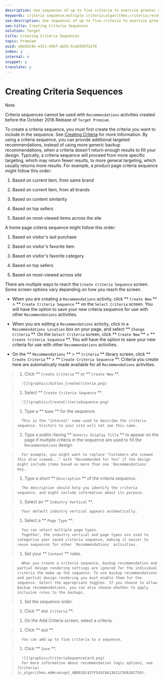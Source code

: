 ```yaml
---
description: Use sequences of up to five criteria to exercise greater control of the items that appear in your Recommendations activities.
keywords: criteria sequence;multiple criteria;algorithms;criteria;recommendations criteria
seo-description: Use sequences of up to five criteria to exercise greater control of the items that appear in your Recommendations activities.
seo-title: Creating Criteria Sequences
solution: Target
title: Creating Criteria Sequences
topic: Premium
uuid: e8ed3c9e-e151-43bf-ab55-6cab545f2ef8
index: y
internal: n
snippet: y
translate: y
---
```


# Creating Criteria Sequences


>[!NOTE]
>
>Criteria sequences cannot be used with `Recommendations` activities created before the October 2016 Release of `Target Premium`. 


To create a criteria sequence, you must first create the criteria you want to include in the sequence. See [Creating Criteria](t_create_new_algorithm.md#task_8A9CB465F28D44899F69F38AD27352FE) for more information. 
By using a criteria sequence, you can provide additional targeted recommendations, instead of using more generic backup recommendations, when a criteria doesn't return enough results to fill your design. Typically, a criteria sequence will proceed from more specific targeting, which may return fewer results, to more general targeting, which usually returns more results.
For example, a product page criteria sequence might follow this order:

1. Based on current item, from same brand

1. Based on current item, from all brands

1. Based on content similarity

1. Based on top sellers

1. Based on most-viewed items across the site


A home page criteria sequence might follow this order:

1. Based on visitor's last purchase

1. Based on visitor's favorite item

1. Based on visitor's favorite category

1. Based on top sellers

1. Based on most-viewed across site


There are multiple ways to reach the `Create Criteria Sequence` screen. Some screen options vary depending on how you reach the screen. 

* When you are creating a `Recommendations` activity, click ** `Create New` ** > ** `Create Criteria Sequence` ** on the `Select Criteria` screen. You will have the option to save your new criteria sequence for use with other `Recommendations` activities. 

* When you are editing a `Recommendations` activity, click in a `Recommendations Location` box on your page, and select ** `Change Criteria` **. On the `Select Criteria` screen, click ** `Create New` ** > ** `Create Criteria Sequence` **. You will have the option to save your new criteria for use with other `Recommendations` activities. 

* On the ** `Recommendations` ** > ** `Criteria` ** library screen, click ** `Create Criteria` ** > ** `Create Criteria Sequence` **. Criteria you create here are automatically made available for all `Recommendations` activities. 



>1. Click ** `Create Criteria` ** or ** `Create New` **.

>       ![](graphics/button_CreateCriteria.png) 
>1. Select ** `Create Criteria Sequence` **.

>       ![](graphics/CreateCriteriaSequence.png) 
>1. Type a ** `Name` ** for the sequence.

>       This is the "internal" name used to describe the criteria sequence. Visitors to your site will not see this name.
>1. Type a public-facing ** `Generic Display Title` ** to appear on the page if multiple criteria in the sequence are used to fill the `Recommendations` design.

>       For example, you might want to replace "Customers who viewed this also viewed..." with "Recommended for You" if the design might include items based on more than one `Recommendations` key. 
>1. Type a short ** `Description` ** of the criteria sequence.

>       The description should help you identify the criteria sequence, and might include information about its purpose.
>1. Select an ** `Industry Vertical` **.

>       Your default industry vertical appears automatically.
>1. Select a ** `Page Type` **.

>       You can select multiple page types.
>       Together, the industry vertical and page types are used to categorize your saved criteria sequence, making it easier to reuse sequences for other `Recommendations` activities. 
>1. Set your ** `Content` ** rules.

>       When you create a criteria sequence, backup recommendation and partial design rendering settings are ignored for the individual criteria the make up the sequence. To use backup recommendations and partial design rendering you must enable them for the sequence. Select the appropriate toggles. If you choose to allow backup recommendations, you can also choose whether to apply inclusion rules to the backups.
>1. Set the sequence order.

>    
>    1. Click ** `Add Criteria` **. 

>    1. On the Add Criteria screen, select a criteria.

>    1. Click ** `Add` **. 

>       You can add up to five criteria to a sequence.
>1. Click ** `Save` **.

>       ![](graphics/CriteriaSequenceCard.png) 
>       For more information about recommendation logic options, see [Criteria](c_algorithms.md#concept_4BD01DC437F543C0A13621C93A302750). 
